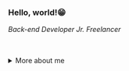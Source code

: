 
<!--
**janainaborges/janainaborges** is a ✨ _special_ ✨ repository because its `README.md` (this file) appears on your GitHub profile.
============================================

Here are some ideas to get you started:

- 🔭 I’m currently working on ...
- 🌱 I’m currently learning ...
- 👯 I’m looking to collaborate on ...
- 🤔 I’m looking for help with ...
- 💬 Ask me about ...
- 📫 How to reach me: ...
- 😄 Pronouns: ...
- ⚡ Fun fact: ...
-->

 






<!--Banner session-->
<!-- <p align="center"><img src="https://imgur.com/jSBcQQe.png"/><br> -->
<!-- <a align="center"><img src="https://i.imgur.com/uTk6zzB.png"/><br> -->

<!--About session-->
<h3>Hello, world!😁</h3>

<span><em>Back-end Developer Jr. Freelancer</em></span>
<br><br>
##


<details>
  <summary> More about me</summary>
<div align="left">
 
``` js
const janaina = {
    personal: {
        fullName: 'Janaina Borges',
        birthDate: '1995-05-20',
        pronouns: 'she' | 'her',
        interests: ['music', 'language learning', 'anime'],
        motivation: [
            'Help improving diversity and inclusion',
            'Making life easier and smarter through tech',
        ],
    },
    technical: {
        technologies: {
            frontEnd: {
                Javascript: ['React'],
                HTML: ['HTML5', 'Semantic HTML'],
                CSS: ['sass', 'styled-components', 'Bootstrap'],
            },
            backEnd: {
                Java: ['Spring Framework'],
                Javascript: ['Node.js', 'Express']
            },
            mobile: ['Ionic'],
            databases: ['mongoDb', 'mySql'],
            architecture: ['Single Page Applications', 'Domain Driven Design', 'Feature First'],
        },
    }
 
 }
 ...
[![Gmail](https://img.shields.io/twitter/url?label=email&logo=gmail&style=social&url=http%3A%2F%2Fmailto%3Astephanyn7%40gmail.com)](mailto:janainaborges@gmail.com)
[![GitHub: ](https://img.shields.io/badge/GitLab-330F63?style=lat-square&logo=gitlab&logoColor=white)](https://gitlab.com/janainaborgesdr)
[![GitHub: ](https://img.shields.io/badge/-stephanynusch-blue?style=flat-square&logo=Linkedin&logoColor=white&link=https://www.linkedin.com/in/stephanynusch/)](https://www.linkedin.com/in/stephanynusch/)
[![GitHub: stebsnusch](https://img.shields.io/github/followers/stebsnusch?label=follow&style=social)](https://github.com/stebsnusch)
</div>

<!-- Badges session -->
[![Gmail]("https://img.shields.io/badge/GitHub-100000?style=lat-square&logo=github&logoColor=white")](https://github.com/janainaborges/janainaborges)
<a href="" target="_blank" rel="noopener noreferrer"><img src="" alt="GitLab"></a>
<a href="https://pt.stackoverflow.com/users/221946/janaina-borges" target="_blank" rel="noopener noreferrer"><img src="https://aleen42.github.io/badges/src/stackoverflow.svg" alt="StackOverflow"></a>
<a href="www.linkedin.com/in/janaina-borges-b2a2b4206" target="_blank" rel="noopener noreferrer"><img src="https://img.shields.io/badge/LinkedIn-0077B5?style=lat-square&logo=linkedin&logoColor=white" alt="LinkedIn"></a>

</div>


<div style="display: inline_block"><br>

  <img align="center" src="https://raw.githubusercontent.com/devicons/devicon/master/icons/html5/html5-original-wordmark.svg" alt="HTML5" title="HTML5" height="30" width="40"/>
  <img align="center" src="https://raw.githubusercontent.com/devicons/devicon/master/icons/css3/css3-original-wordmark.svg" alt="CSS3" title="CSS3" height="30" width="40""/>
  <img align="center" src="https://raw.githubusercontent.com/devicons/devicon/master/icons/javascript/javascript-original.svg" alt="JavaScript" title="JavaScript" height="30" width="40"/>
  <img align="center" src="https://raw.githubusercontent.com/devicons/devicon/master/icons/typescript/typescript-original.svg" alt="TypeScript" title="TypeScript" height="30" width="40"/>
  <img align="center" src="https://raw.githubusercontent.com/devicons/devicon/master/icons/java/java-original.svg" alt="Java" title="Java" height="30" width="40"/>
  <img align="center" src="https://raw.githubusercontent.com/devicons/devicon/master/icons/nodejs/nodejs-original.svg" alt="NodeJS" title="NodeJS" height="30" width="40"/>
  <img align="center" src="https://raw.githubusercontent.com/devicons/devicon/master/icons/react/react-original-wordmark.svg" alt="ReactJS" title="ReactJS" height="30" width="40"/>
  <img align="center" src="https://raw.githubusercontent.com/devicons/devicon/master/icons/git/git-original.svg" alt="Git" title="Git" height="30" width="40"/>
<div>
<br>
<!--
<h3>🌱 I’m currently learning<h3>
<div style="display: inline_block">
  <img align="center" src="https://raw.githubusercontent.com/devicons/devicon/master/icons/python/python-original.svg" alt="Python" title="Python" height="30" width="40"/>
  <img align="center" src="https://raw.githubusercontent.com/devicons/devicon/master/icons/php/php-original.svg" alt="php" title="php" width="20" height="30" width="40"/>
</div>
<br> -->






